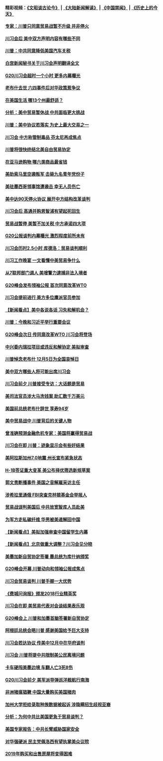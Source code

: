 #### 精彩视频：[《文昭谈古论今》](https://github.com/gfw-breaker/wenzhao/blob/master/README.md?t=12031231) | [《大陆新闻解读》](https://github.com/gfw-breaker/ntdtv-comedy/blob/master/README.md?t=12031231) | [《中国禁闻》](https://github.com/gfw-breaker/ntdtv-news/blob/master/README.md?t=12031231) | [《历史上的今天》](https://github.com/gfw-breaker/today-in-history/blob/master/README.md?t=12031231) 

#### [专家：川普只同意贸易战暂不升级 并非停火](../pages/nsc412/n10888167.md?t=12031231) 

#### [川习会后 美中双方声明内容有哪些不同](../pages/nsc412/n10887865.md?t=12031231) 

#### [川普：中共同意降低美国汽车关税](../pages/nsc412/n10887941.md?t=12031231) 

#### [白宫新闻秘书关于川习会声明翻译全文](../pages/nsc412/n10887606.md?t=12031231) 

#### [G20川习会超时一个小时 更多内幕曝光](../pages/nsc412/n10887352.md?t=12031231) 

#### [老布什去世 六四事件后对华政策惹争议](../pages/nsc412/n10887293.md?t=12031231) 

#### [在美国生活 哪13个州最舒适？](../pages/nsc412/n10885846.md?t=12031231) 

#### [分析：美中贸易暂休战 中共面临更大挑战](../pages/nsc412/n10887001.md?t=12031231) 

#### [川普：美中协议若落实 为史上最大交易之一](../pages/nsc412/n10886854.md?t=12031231) 

#### [川习会 中方称管制毒品 芬太尼再成焦点](../pages/nsc412/n10886698.md?t=12031231) 

#### [川普将很快终结北美自由贸易协定](../pages/nsc412/n10886773.md?t=12031231) 

#### [在亚马逊购物 哪六类商品最省钱](../pages/nsc412/n10885744.md?t=12031231) 

#### [美助索马里空袭叛军 击毙九名青年党份子](../pages/nsc412/n10886553.md?t=12031231) 

#### [美驻墨西哥领事馆遭袭击 幸无人员伤亡](../pages/nsc412/n10886435.md?t=12031231) 

#### [美中达90天停火协议 展开中方结构改革谈判](../pages/nsc412/n10886295.md?t=12031231) 

#### [川习会后 高通并购恩智浦有望起死回生](../pages/nsc412/n10886262.md?t=12031231) 

#### [贸易战暂停 美暂不加关税 中方承诺四大项](../pages/nsc412/n10885998.md?t=12031231) 

#### [G20公报谈判内幕曝光 激烈程度前所未有](../pages/nsc412/n10886135.md?t=12031231) 

#### [川习会历时2.5小时 库德洛：贸易谈判顺利](../pages/nsc412/n10886126.md?t=12031231) 

#### [川习工作晚宴 一文看懂中美贸易争什么](../pages/nsc412/n10885926.md?t=12031231) 

#### [从7联邦部门调人 美增警力逮捕非法入境者](../pages/nsc412/n10885908.md?t=12031231) 

#### [G20峰会发布领袖公报 首次同意改革WTO](../pages/nsc412/n10885805.md?t=12031231) 

#### [川习会提前进行 美方多位鹰派官员参加](../pages/nsc412/n10885934.md?t=12031231) 

#### [【新闻看点】美中各说各话 习失和解机会？](../pages/nsc412/n10885600.md?t=12031231) 

#### [川普：今晚和习近平举行重要会议](../pages/nsc412/n10885728.md?t=12031231) 

#### [G20峰会次日 传同意改革WTO 川习会将登场](../pages/nsc412/n10885625.md?t=12031231) 

#### [中兴委内瑞拉项目或违反和解协定 美拟审查](../pages/nsc412/n10885649.md?t=12031231) 

#### [川普悼念老布什 12月5日为全国哀悼日](../pages/nsc412/n10885598.md?t=12031231) 

#### [美中双方哪些人将可能出席川习会](../pages/nsc412/n10885005.md?t=12031231) 

#### [川习会前夕 川普接受专访：大话题是贸易](../pages/nsc412/n10885302.md?t=12031231) 

#### [美司法官员涉大马洗钱案 助汇数千万美元](../pages/nsc412/n10885165.md?t=12031231) 

#### [美国前总统老布什辞世 享寿94岁](../pages/nsc412/n10885222.md?t=12031231) 

#### [美中贸易战中 川普背后的关键人物](../pages/nsc412/n10884767.md?t=12031231) 

#### [曾准确预测金融危机专家：美国将赢得贸易战](../pages/nsc412/n10884588.md?t=12031231) 

#### [川习会在即 川普：迹象显示会有些好结果](../pages/nsc412/n10884381.md?t=12031231) 

#### [美阿拉斯加州7.0地震 州长宣布紧急状态](../pages/nsc412/n10884351.md?t=12031231) 

#### [H-1B签证重大变革 美公布择优筛选新规草案](../pages/nsc412/n10884676.md?t=12031231) 

#### [郭文贵断播事件 美国之音解雇采访主任](../pages/nsc412/n10884567.md?t=12031231) 

#### [涉希拉里通俄  FBI突查克林顿基金会举报人](../pages/nsc412/n10884405.md?t=12031231) 

#### [贸易战误判美国后 中共放宽智库人员赴美](../pages/nsc412/n10883875.md?t=12031231) 

#### [为军方走私碳纤维 华男被美递解回中国](../pages/nsc412/n10884519.md?t=12031231) 

#### [【新闻看点】美拟加强审查中国留学生内幕](../pages/nsc412/n10884162.md?t=12031231) 

#### [【新闻看点】北京做重大调整？川习会见分晓](../pages/nsc412/n10884055.md?t=12031231) 

#### [美墨加新自贸协定签署 墨总统为库什纳颁奖](../pages/nsc412/n10884432.md?t=12031231) 

#### [G20峰会开幕 川普动向和领袖公报成焦点](../pages/nsc412/n10884060.md?t=12031231) 

#### [川习会贸易谈判 川普手握一大优势](../pages/nsc412/n10884168.md?t=12031231) 

#### [《费城问询报》颁发2018行业精英奖](../pages/nsc412/n10884089.md?t=12031231) 

#### [川习会在即 美贸易代表对会谈结果表乐观](../pages/nsc412/n10884015.md?t=12031231) 

#### [G20峰会上 川普和加墨首脑签署新自贸协定](../pages/nsc412/n10883937.md?t=12031231) 

#### [阿根廷总统会晤川普 感谢美国给予巨大支持](../pages/nsc412/n10883966.md?t=12031231) 

#### [川习会若达协议 传美中12月中在华府谈判](../pages/nsc412/n10883914.md?t=12031231) 

#### [川习会 川普将提中共限制美公民离境问题](../pages/nsc412/n10883635.md?t=12031231) 

#### [卡车硬闯美墨边境 车翻人亡3死8伤](../pages/nsc412/n10883369.md?t=12031231) 

#### [G20川习会前夕 美军派导弹巡洋舰航行南海](../pages/nsc412/n10883306.md?t=12031231) 

#### [非洲猪瘟猖獗 中国大量购买美国猪肉](../pages/nsc412/n10882413.md?t=12031231) 

#### [加州大学拒给录取种族数据被起诉  涉隐瞒招生歧视亚裔](../pages/nsc412/n10883124.md?t=12031231) 

#### [分析：为何中共比美国更急于贸易谈判？](../pages/nsc412/n10882299.md?t=12031231) 

#### [美国专家报告：中共长臂威胁国家安全](../pages/nsc412/n10882227.md?t=12031231) 

#### [对华强硬派 民主党佩洛西有望执掌美众议院](../pages/nsc412/n10882406.md?t=12031231) 

#### [2019年购买和出售房屋将变得困难](../pages/nsc412/n10882252.md?t=12031231) 

